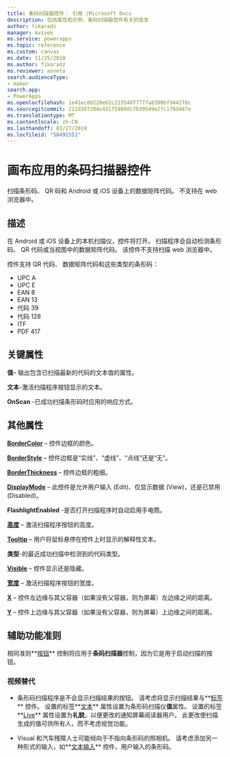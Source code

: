 ```yaml
---
title: 条码扫描器控件： 引用 |Microsoft Docs
description: 包括属性和示例，条码扫描器控件有关的信息
author: fikaradz
manager: kvivek
ms.service: powerapps
ms.topic: reference
ms.custom: canvas
ms.date: 11/25/2018
ms.author: fikaradz
ms.reviewer: anneta
search.audienceType:
- maker
search.app:
- PowerApps
ms.openlocfilehash: 1e41ec8d228e62c22354d77777a8390bfd442f8c
ms.sourcegitcommit: 212d397284c431f5989dc7b39549e2fc170d447e
ms.translationtype: MT
ms.contentlocale: zh-CN
ms.lasthandoff: 03/27/2019
ms.locfileid: "58491551"
---
```

# <a name="barcode-scanner-control-for-canvas-apps"></a>画布应用的条码扫描器控件

扫描条形码、 QR 码和 Android 或 iOS 设备上的数据矩阵代码。 不支持在 web 浏览器中。

## <a name="description"></a>描述

在 Android 或 iOS 设备上的本机扫描仪，控件将打开。 扫描程序会自动检测条形码、 QR 代码或当视图中的数据矩阵代码。 该控件不支持扫描 web 浏览器中。

控件支持 QR 代码、 数据矩阵代码和这些类型的条形码：

- UPC A
- UPC E
- EAN 8
- EAN 13
- 代码 39
- 代码 128
- ITF
- PDF 417

## <a name="key-properties"></a>关键属性

**值**– 输出包含已扫描最新的代码的文本值的属性。

**文本**-激活扫描程序按钮显示的文本。

**OnScan** -已成功扫描条形码时应用的响应方式。

## <a name="additional-properties"></a>其他属性

**[BorderColor](properties-color-border.md)** – 控件边框的颜色。

**[BorderStyle](properties-color-border.md)** – 控件边框是“实线”、“虚线”、“点线”还是“无”。

**[BorderThickness](properties-color-border.md)** – 控件边框的粗细。

**[DisplayMode](properties-core.md)** – 此控件是允许用户输入 (Edit)、仅显示数据 (View)，还是已禁用 (Disabled)。

**FlashlightEnabled** -是否打开扫描程序时自动启用手电筒。

**[高度](properties-size-location.md)** – 激活扫描程序按钮的高度。

**[Tooltip](properties-core.md)** – 用户将鼠标悬停在控件上时显示的解释性文本。

**类型**-的最近成功扫描中检测到的代码类型。

**[Visible](properties-core.md)** – 控件显示还是隐藏。

**[宽度](properties-size-location.md)** – 激活扫描程序按钮的宽度。

**[X](properties-size-location.md)** – 控件左边缘与其父容器（如果没有父容器，则为屏幕）左边缘之间的距离。

**[Y](properties-size-location.md)** – 控件上边缘与其父容器（如果没有父容器，则为屏幕）上边缘之间的距离。

## <a name="accessibility-guidelines"></a>辅助功能准则
相同准则**[按钮](control-button.md)** 控制将应用于**条码扫描器**控制，因为它是用于启动扫描的按钮。

### <a name="visual-alternatives"></a>视频替代
* 条形码扫描程序是不会显示扫描结果的按钮。 请考虑将显示扫描结果与**[标签](control-text-box.md)** 控件。 设置的标签**[文本](properties-core.md)** 属性设置为条形码扫描仪**值**属性。 设置的标签**[Live](properties-accessibility.md)** 属性设置为**礼貌**，以便更改的通知屏幕阅读器用户。 此更改使扫描生成的值可供所有人，而不考虑视觉功能。

* Visual 和汽车残障人士可能倾向于不指向条形码的照相机。 请考虑添加另一种形式的输入，如**[文本输入](control-text-input.md)** 控件，用户输入的条形码。
